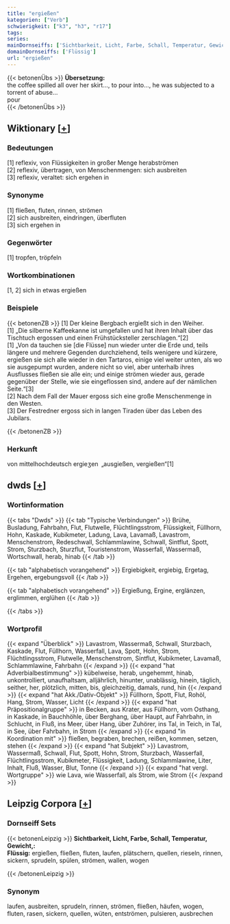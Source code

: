 ```yaml
---
title: "ergießen"
kategorien: ["Verb"]
schwierigkeit: ["k3", "h3", "r17"]
tags:
series:
mainDornseiffs: ['Sichtbarkeit, Licht, Farbe, Schall, Temperatur, Gewicht,']
domainDornseiffs: ['Flüssig']
url: "ergießen"
---
```


{{< betonenÜbs >}}
**Übersetzung:**  
the coffee spilled all over her skirt..., to pour  into..., he was subjected to a torrent of abuse...  
pour  
{{< /betonenÜbs >}}

## Wiktionary [[+](https://de.wiktionary.org/wiki/ergießen)]

### Bedeutungen
[1] reflexiv, von Flüssigkeiten in großer Menge herabströmen  
[2] reflexiv, übertragen, von Menschenmengen: sich ausbreiten  
[3] reflexiv, veraltet: sich ergehen in  

### Synonyme
[1] fließen, fluten, rinnen, strömen  
[2] sich ausbreiten, eindringen, überfluten  
[3] sich ergehen in  

### Gegenwörter
[1] tropfen, tröpfeln  

### Wortkombinationen
[1, 2] sich in etwas ergießen  

### Beispiele
{{< betonenZB >}}
[1] Der kleine Bergbach ergießt sich in den Weiher.  
[1] „Die silberne Kaffeekanne ist umgefallen und hat ihren Inhalt über das Tischtuch ergossen und einen Frühstücksteller zerschlagen.“[2]  
[1] „Von da tauchen sie [die Flüsse] nun wieder unter die Erde und, teils längere und mehrere Gegenden durchziehend, teils wenigere und kürzere, ergießen sie sich alle wieder in den Tartaros, einige viel weiter unten, als wo sie ausgepumpt wurden, andere nicht so viel, aber unterhalb ihres Ausflusses fließen sie alle ein; und einige strömen wieder aus, gerade gegenüber der Stelle, wie sie eingeflossen sind, andere auf der nämlichen Seite.“[3]  
[2] Nach dem Fall der Mauer ergoss sich eine große Menschenmenge in den Westen.  
[3] Der Festredner ergoss sich in langen Tiraden über das Leben des Jubilars.  

{{< /betonenZB >}}
### Herkunft
von mittelhochdeutsch ergieʒen „ausgießen, vergießen“[1]  



## dwds [[+](https://www.dwds.de/wb/ergießen)]

### Wortinformation
{{< tabs "Dwds" >}}
{{< tab "Typische Verbindungen" >}}
Brühe, Busladung, Fahrbahn, Flut, Flutwelle, Flüchtlingsstrom, Flüssigkeit, Füllhorn, Hohn, Kaskade, Kubikmeter, Ladung, Lava, Lavamaß, Lavastrom, Menschenstrom, Redeschwall, Schlammlawine, Schwall, Sintflut, Spott, Strom, Sturzbach, Sturzflut, Touristenstrom, Wasserfall, Wassermaß, Wortschwall, herab, hinab
{{< /tab >}}

{{< tab "alphabetisch vorangehend" >}}
Ergiebigkeit, ergiebig, Ergetag, Ergehen, ergebungsvoll
{{< /tab >}}

{{< tab "alphabetisch vorangehend" >}}
Ergießung, Ergine, erglänzen, erglimmen, erglühen
{{< /tab >}}

{{< /tabs >}}

### Wortprofil
{{< expand "Überblick" >}} Lavastrom, Wassermaß, Schwall, Sturzbach, Kaskade, Flut, Füllhorn, Wasserfall, Lava, Spott, Hohn, Strom, Flüchtlingsstrom, Flutwelle, Menschenstrom, Sintflut, Kubikmeter, Lavamaß, Schlammlawine, Fahrbahn {{< /expand >}}
{{< expand "hat Adverbialbestimmung" >}} kübelweise, herab, ungehemmt, hinab, unkontrolliert, unaufhaltsam, alljährlich, hinunter, unablässig, hinein, täglich, seither, her, plötzlich, mitten, bis, gleichzeitig, damals, rund, hin {{< /expand >}}
{{< expand "hat Akk./Dativ-Objekt" >}} Füllhorn, Spott, Flut, Rohöl, Hang, Strom, Wasser, Licht {{< /expand >}}
{{< expand "hat Präpositionalgruppe" >}} in Becken, aus Krater, aus Füllhorn, vom Osthang, in Kaskade, in Bauchhöhle, über Berghang, über Haupt, auf Fahrbahn, in Schlucht, in Fluß, ins Meer, über Hang, über Zuhörer, ins Tal, in Teich, in Tal, in See, über Fahrbahn, in Strom {{< /expand >}}
{{< expand "in Koordination mit" >}} fließen, begraben, brechen, reißen, kommen, setzen, stehen {{< /expand >}}
{{< expand "hat Subjekt" >}} Lavastrom, Wassermaß, Schwall, Flut, Spott, Hohn, Strom, Sturzbach, Wasserfall, Flüchtlingsstrom, Kubikmeter, Flüssigkeit, Ladung, Schlammlawine, Liter, Inhalt, Fluß, Wasser, Blut, Tonne {{< /expand >}}
{{< expand "hat vergl. Wortgruppe" >}} wie Lava, wie Wasserfall, als Strom, wie Strom {{< /expand >}}

## Leipzig Corpora [[+](https://corpora.uni-leipzig.de/en/res?word=ergießen&corpusId=deu_newscrawl-public_2018)]

### Dornseiff Sets
{{< betonenLeipzig >}}
**Sichtbarkeit, Licht, Farbe, Schall, Temperatur, Gewicht,:**  
**Flüssig:** ergießen, fließen, fluten, laufen, plätschern, quellen, rieseln, rinnen, sickern, sprudeln, spülen, strömen, wallen, wogen  

{{< /betonenLeipzig >}}

### Synonym
laufen, ausbreiten, sprudeln, rinnen, strömen, fließen, häufen, wogen, fluten, rasen, sickern, quellen, wüten, entströmen, pulsieren, ausbrechen

